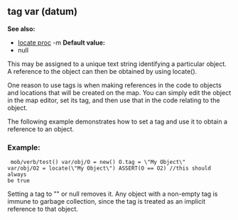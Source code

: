 ## tag var (datum)
**See also:**
*   [locate proc](/ref/proc/locate.md) -m<!-- -->
**Default value:**
*   null


This may be assigned to a unique text string identifying a
particular object. A reference to the object can then be obtained by
using locate(). 

One reason to use tags is when making
references in the code to objects and locations that will be created on
the map. You can simply edit the object in the map editor, set its tag,
and then use that in the code relating to the object. 

The
following example demonstrates how to set a tag and use it to obtain a
reference to an object.
### Example:

```
 mob/verb/test() var/obj/O = new() O.tag = \"My Object\"
var/obj/O2 = locate(\"My Object\") ASSERT(O == O2) //this should always
be true 
```
 

Setting a tag to \"\" or null removes it.
Any object with a non-empty tag is immune to garbage collection, since
the tag is treated as an implicit reference to that object.